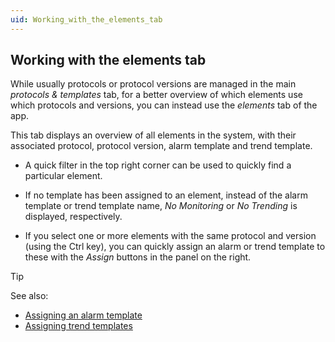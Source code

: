 ```yaml
---
uid: Working_with_the_elements_tab
---
```


## Working with the elements tab

While usually protocols or protocol versions are managed in the main *protocols & templates* tab, for a better overview of which elements use which protocols and versions, you can instead use the *elements* tab of the app.

This tab displays an overview of all elements in the system, with their associated protocol, protocol version, alarm template and trend template.

- A quick filter in the top right corner can be used to quickly find a particular element.

- If no template has been assigned to an element, instead of the alarm template or trend template name, *No Monitoring* or *No Trending* is displayed, respectively.

- If you select one or more elements with the same protocol and version (using the Ctrl key), you can quickly assign an alarm or trend template to these with the *Assign* buttons in the panel on the right.

> [!TIP]
> See also:
> - [Assigning an alarm template](Managing_alarm_templates.md#assigning-an-alarm-template)
> - [Assigning trend templates](Assigning_trend_templates.md)
>
